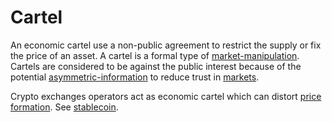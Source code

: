 # Cartel

An economic cartel use a non-public agreement to restrict the supply or fix the price of an asset. A cartel is a formal type of [market-manipulation](market-manipulation.md). Cartels are considered to be against the public interest because of the potential [asymmetric-information](asymmetric-information.md) to reduce trust in [markets](market.md).

Crypto exchanges operators act as economic cartel which can distort [price formation](price-formation.md). See [stablecoin](stablecoin.md).